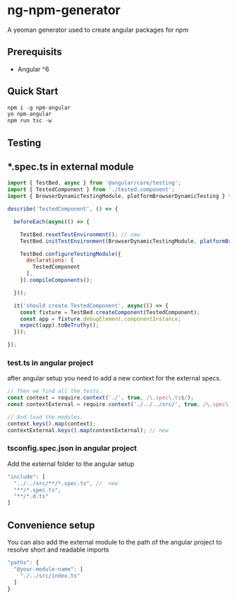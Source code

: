 # ng-npm-generator

A yeoman generator used to create angular packages for npm

## Prerequisits

* Angular ^6

## Quick Start

```javascript
npm i -g npm-angular
yo npm-angular
npm run tsc -w
```

## Testing

## *.spec.ts in external module

```javascript
import { TestBed, async } from '@angular/core/testing';
import { TestedComponent } from './tested.component';
import { BrowserDynamicTestingModule, platformBrowserDynamicTesting } from '@angular/platform-browser-dynamic/testing'; // new

describe('TestedComponent', () => {

  beforeEach(async(() => {

    TestBed.resetTestEnvironment(); // new
    TestBed.initTestEnvironment(BrowserDynamicTestingModule, platformBrowserDynamicTesting()); // new

    TestBed.configureTestingModule({
      declarations: [
        TestedComponent
      ],
    }).compileComponents();

  }));

  it('should create TestedComponent', async(() => {
    const fixture = TestBed.createComponent(TestedComponent);
    const app = fixture.debugElement.componentInstance;
    expect(app).toBeTruthy();
  }));

});
```

### test.ts in angular project

after angular setup you need to add a new context for the external specs.

```javascript
// Then we find all the tests.
const context = require.context('./', true, /\.spec\.ts$/);
const contextExternal = require.context('./../../src/', true, /\.spec\.ts$/) // new;

// And load the modules.
context.keys().map(context);
contextExternal.keys().map(contextExternal); // new
```

### tsconfig.spec.json in angular project

Add the external folder to the angular setup

```javascript
"include": [
  "../../src/**/*.spec.ts", //  new
  "**/*.spec.ts",
  "**/*.d.ts"
]
```
## Convenience setup

You can also add the external module to the path of the angular project to resolve short and readable imports

```javascript
"paths": {
  "@your-module-name": [
    "./../src/index.ts"
  ]
}
```
